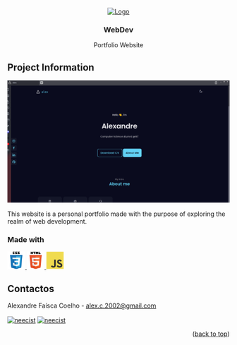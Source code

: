 <div id="logo"></div>
<!-- LOGO -->
<br />
<div align="center">
  <a href="https://github.com/alexfaisca/WebDev">
    <img src="https://upload.wikimedia.org/wikipedia/commons/a/a8/Web_browser_icon_symbolic_pink.svg" alt="Logo" height="110" width="110">
  </a>

  <h3 align="center">WebDev</h3>
  <p align="center"> Portfolio Website </p>
</div>


<!-- PROJECT INFORMATION -->
## Project Information

[![website-screenshot]](http://web.tecnico.ulisboa.pt/ist1100120/)

This website is a personal portfolio made with the purpose of exploring the realm of web development.

### Made with
</a> <a href="https://www.w3schools.com/css/" target="_blank" rel="noreferrer"> <img src="https://raw.githubusercontent.com/devicons/devicon/master/icons/css3/css3-original-wordmark.svg" alt="css3" width="40" height="40"/> </a> <a href="https://www.w3.org/html/" target="_blank" rel="noreferrer"> <img src="https://raw.githubusercontent.com/devicons/devicon/master/icons/html5/html5-original-wordmark.svg" alt="html5" width="40" height="40"/> </a> <a href="https://developer.mozilla.org/en-US/docs/Web/JavaScript" target="_blank" rel="noreferrer"> <img src="https://raw.githubusercontent.com/devicons/devicon/master/icons/javascript/javascript-original.svg" alt="javascript" width="40" height="40"/> </a>


<!-- CONTACT INFORMATION -->
## Contactos

Alexandre Faísca Coelho - alex.c.2002@gmail.com

<a href="https://www.linkedin.com/in/alexandre-coelho-2b60b5200/" target="blank"><img align="center" src="https://raw.githubusercontent.com/rahuldkjain/github-profile-readme-generator/master/src/images/icons/Social/linked-in-alt.svg" alt="neecist" height="30" width="40" /></a>
<a href="https://www.instagram.com/_al3xaldr3_/" target="blank"><img align="center" src="https://raw.githubusercontent.com/rahuldkjain/github-profile-readme-generator/master/src/images/icons/Social/instagram.svg" alt="neecist" height="30" width="40" /></a>

<p align="right">(<a href="#logo">back to top</a>)</p>



<!-- MARKDOWN LINKS & IMAGES -->
<!-- https://www.markdownguide.org/basic-syntax/#reference-style-links -->
[website-screenshot]: https://raw.githubusercontent.com/alexfaisca/WebDev/main/assets/img/website_screenchot.png
